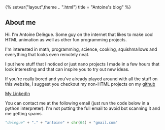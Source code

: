 {%
setvar("layout",theme .. ".html")
title = "Antoine's blog"
%}

## About me

Hi. I'm Antoine Delègue. Some guy on the internet that likes to make cool HTML animation as well as other fun programming projects.

I'm interested in math, programming, science, cooking, squishmallows and everything that looks even remotely neat.

I put here stuff that I noticed or just nano projects I made in a few hours that look interesting and that can inspire
you to try out new ideas.

If you're really bored and you've already played around with all the stuff on this website, I suggest you checkout my non-HTML projects on my [github](https://github.com/vanyle)

[My LinkedIn](https://www.linkedin.com/in/d-antoine/)

You can contact me at the following email (just run the code below in a python interpreter):
I'm not putting the full email to avoid bot scanning it and me getting spams.

```python
"delegue" + "." + "antoine" + chr(64) + "gmail.com"
```